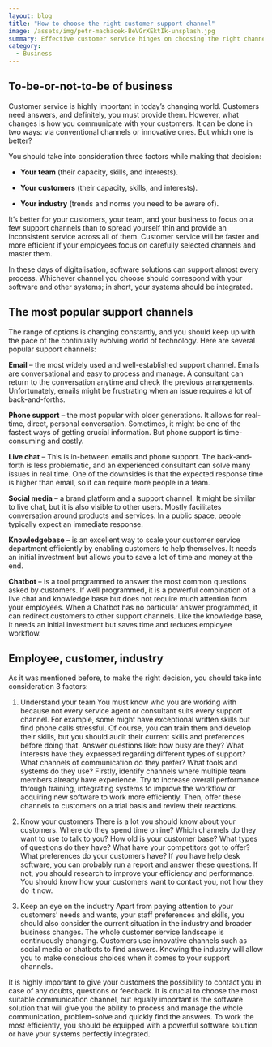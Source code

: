 ```yaml
---
layout: blog
title: "How to choose the right customer support channel"
image: /assets/img/petr-machacek-BeVGrXEktIk-unsplash.jpg
summary: Effective customer service hinges on choosing the right channels based on team skills, customer preferences, and industry trends, integrating them with efficient software for optimal communication and management.
category:
  - Business
---
```


## To-be-or-not-to-be of business
Customer service is highly important in today’s changing world. Customers need answers, and definitely, you must provide them. However, what changes is how you communicate with your customers. It can be done in two ways: via conventional channels or innovative ones. But which one is better?

You should take into consideration three factors while making that decision:

- **Your team** (their capacity, skills, and interests).

- **Your customers** (their capacity, skills, and interests).

- **Your industry** (trends and norms you need to be aware of).

It’s better for your customers, your team, and your business to focus on a few support channels than to spread yourself thin and provide an inconsistent service across all of them. Customer service will be faster and more efficient if your employees focus on carefully selected channels and master them.

In these days of digitalisation, software solutions can support almost every process. Whichever channel you choose should correspond with your software and other systems; in short, your systems should be integrated.

## The most popular support channels
The range of options is changing constantly, and you should keep up with the pace of the continually evolving world of technology. Here are several popular support channels:

**Email** – the most widely used and well-established support channel. Emails are conversational and easy to process and manage. A consultant can return to the conversation anytime and check the previous arrangements. Unfortunately, emails might be frustrating when an issue requires a lot of back-and-forths.

**Phone support** – the most popular with older generations. It allows for real-time, direct, personal conversation. Sometimes, it might be one of the fastest ways of getting crucial information. But phone support is time-consuming and costly.

**Live chat** – This is in-between emails and phone support. The back-and-forth is less problematic, and an experienced consultant can solve many issues in real time. One of the downsides is that the expected response time is higher than email, so it can require more people in a team.

**Social media** – a brand platform and a support channel. It might be similar to live chat, but it is also visible to other users. Mostly facilitates conversation around products and services. In a public space, people typically expect an immediate response.

**Knowledgebase** – is an excellent way to scale your customer service department efficiently by enabling customers to help themselves. It needs an initial investment but allows you to save a lot of time and money at the end.

**Chatbot** – is a tool programmed to answer the most common questions asked by customers. If well programmed, it is a powerful combination of a live chat and knowledge base but does not require much attention from your employees. When a Chatbot has no particular answer programmed, it can redirect customers to other support channels. Like the knowledge base, it needs an initial investment but saves time and reduces employee workflow.

## Employee, customer, industry
As it was mentioned before, to make the right decision, you should take into consideration 3 factors:

 1. Understand your team
You must know who you are working with because not every service agent or consultant suits every support channel. For example, some might have exceptional written skills but find phone calls stressful. Of course, you can train them and develop their skills, but you should audit their current skills and preferences before doing that. Answer questions like: how busy are they? What interests have they expressed regarding different types of support? What channels of communication do they prefer? What tools and systems do they use? Firstly, identify channels where multiple team members already have experience. Try to increase overall performance through training, integrating systems to improve the workflow or acquiring new software to work more efficiently. Then, offer these channels to customers on a trial basis and review their reactions.

 2. Know your customers
There is a lot you should know about your customers. Where do they spend time online? Which channels do they want to use to talk to you? How old is your customer base? What types of questions do they have? What have your competitors got to offer? What preferences do your customers have? If you have help desk software, you can probably run a report and answer these questions. If not, you should research to improve your efficiency and performance. You should know how your customers want to contact you, not how they do it now.

 3. Keep an eye on the industry
Apart from paying attention to your customers’ needs and wants, your staff preferences and skills, you should also consider the current situation in the industry and broader business changes. The whole customer service landscape is continuously changing. Customers use innovative channels such as social media or chatbots to find answers. Knowing the industry will allow you to make conscious choices when it comes to your support channels.

It is highly important to give your customers the possibility to contact you in case of any doubts, questions or feedback. It is crucial to choose the most suitable communication channel, but equally important is the software solution that will give you the ability to process and manage the whole communication, problem-solve and quickly find the answers. To work the most efficiently, you should be equipped with a powerful software solution or have your systems perfectly integrated.

